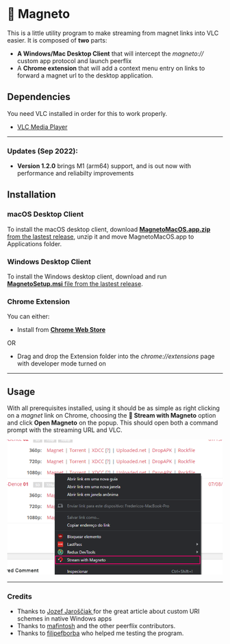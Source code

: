 # 🧲 Magneto 
This is a little utility program to make streaming from magnet links into VLC easier. It is composed of **two** parts:
- **A Windows/Mac Desktop Client** that will intercept the *magneto://* custom app protocol and launch peerflix
- A **Chrome extension** that will add a context menu entry on links to forward a magnet url to the desktop application.

## Dependencies
You need VLC installed in order for this to work properly.
- [VLC Media Player](https://www.videolan.org/)
___

### Updates (Sep 2022):
- **Version 1.2.0** brings M1 (arm64) support, and is out now with performance and reliabilty improvements


## Installation

### macOS Desktop Client
To install the macOS desktop client, download [**MagnetoMacOS.app.zip** from the lastest release](https://github.com/fredericocurti/magneto/releases/tag/v1.1.0), unzip it and move MagnetoMacOS.app to Applications folder.

### Windows Desktop Client
To install the Windows desktop client, download and run [**MagnetoSetup.msi** file from the lastest release](https://github.com/fredericocurti/magneto/releases/tag/v1.1.0).

### Chrome Extension
You can either:
- Install from [**Chrome Web Store**](https://chrome.google.com/webstore/detail/magneto/nagfoodnoinncledhopekanlgglpcfgf)

OR

- Drag and drop the Extension folder into the *chrome://extensions* page with developer mode turned on
___
## Usage
With all prerequisites installed, using it should be as simple as right clicking on a *magnet* link on Chrome, choosing the **🧲 Stream with Magneto** option and click **Open Magneto** on the popup. This should open both a command prompt with the streaming URL and VLC.

<img src="./Extension/ss.png" />

____
### Credits
- Thanks to [Jozef Jaroščiak
](https://github.com/JozefJarosciak) for the great article about custom URI schemes in native Windows apps
- Thanks to [mafintosh](https://github.com/mafintosh) and the other peerflix contributors.
- Thanks to [filipefborba](https://github.com/filipefborba) who helped me testing the program.
